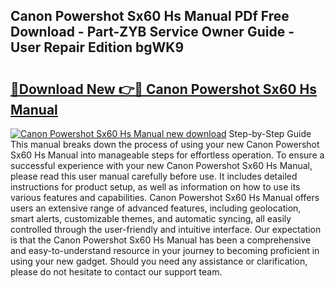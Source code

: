 ## Canon Powershot Sx60 Hs Manual PDf Free Download - Part-ZYB Service Owner Guide - User Repair Edition bgWK9

# <h2><a href="http://bc41817.oget.top/?id=Canon+Powershot+Sx60+Hs+Manual">🔗Download New 👉🔴 Canon Powershot Sx60 Hs Manual</a></h2>

[![Canon Powershot Sx60 Hs Manual new download](https://i.imgur.com/5g1atiW.png)](http://bc41817.oget.top/?id=Canon+Powershot+Sx60+Hs+Manual)
Step-by-Step Guide This manual breaks down the process of using your new Canon Powershot Sx60 Hs Manual into manageable steps for effortless operation. To ensure a successful experience with your new Canon Powershot Sx60 Hs Manual, please read this user manual carefully before use. It includes detailed instructions for product setup, as well as information on how to use its various features and capabilities. Canon Powershot Sx60 Hs Manual offers users an extensive range of advanced features, including geolocation, smart alerts, customizable themes, and automatic syncing, all easily controlled through the user-friendly and intuitive interface. Our expectation is that the Canon Powershot Sx60 Hs Manual has been a comprehensive and easy-to-understand resource in your journey to becoming proficient in using your new gadget. Should you need any assistance or clarification, please do not hesitate to contact our support team.
